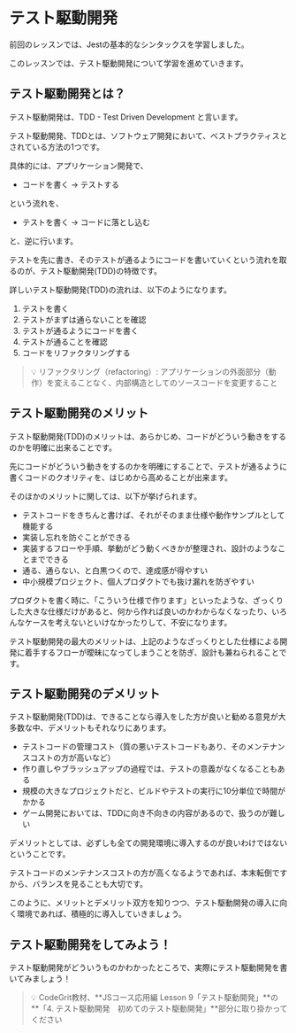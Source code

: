 # テスト駆動開発

前回のレッスンでは、Jestの基本的なシンタックスを学習しました。

このレッスンでは、テスト駆動開発について学習を進めていきます。

## テスト駆動開発とは？

テスト駆動開発は、TDD - Test Driven Development と言います。

テスト駆動開発、TDDとは、ソフトウェア開発において、ベストプラクティスとされている方法の1つです。

具体的には、アプリケーション開発で、

* コードを書く → テストする

という流れを、

* テストを書く → コードに落とし込む

と、逆に行います。

テストを先に書き、そのテストが通るようにコードを書いていくという流れを取るのが、テスト駆動開発(TDD)の特徴です。

詳しいテスト駆動開発(TDD)の流れは、以下のようになります。

1. テストを書く
2. テストがまずは通らないことを確認
3. テストが通るようにコードを書く
4. テストが通ることを確認
5. コードをリファクタリングする

> 💡 リファクタリング（refactoring）: アプリケーションの外面部分（動作）を変えることなく、内部構造としてのソースコードを変更すること

## テスト駆動開発のメリット

テスト駆動開発(TDD)のメリットは、あらかじめ、コードがどういう動きをするのかを明確に出来ることです。

先にコードがどういう動きをするのかを明確にすることで、テストが通るように書くコードのクオリティを、はじめから高めることが出来ます。

そのほかのメリットに関しては、以下が挙げられます。

* テストコードをきちんと書けば、それがそのまま仕様や動作サンプルとして機能する
* 実装し忘れを防ぐことができる
* 実装するフローや手順、挙動がどう動くべきかが整理され、設計のようなことまでできる
* 通る、通らない、と白黒つくので、達成感が得やすい
* 中小規模プロジェクト、個人プロダクトでも抜け漏れを防ぎやすい

プロダクトを書く時に、「こういう仕様で作ります」といったような、ざっくりした大きな仕様だけがあると、何から作れば良いのかわからなくなったり、いろんなケースを考えないといけなかったりして、不安になります。

テスト駆動開発の最大のメリットは、上記のようなざっくりとした仕様による開発に着手するフローが曖昧になってしまうことを防ぎ、設計も兼ねられることです。

## テスト駆動開発のデメリット

テスト駆動開発(TDD)は、できることなら導入をした方が良いと勧める意見が大多数な中、デメリットもそれなりにあります。

* テストコードの管理コスト（質の悪いテストコードもあり、そのメンテナンスコストの方が高いなど）
* 作り直しやブラッシュアップの過程では、テストの意義がなくなることもある
* 規模の大きなプロジェクトだと、ビルドやテストの実行に10分単位で時間がかかる
* ゲーム開発においては、TDDに向き不向きの内容があるので、扱うのが難しい

デメリットとしては、必ずしも全ての開発環境に導入するのが良いわけではないということです。

テストコードのメンテナンスコストの方が高くなるようであれば、本末転倒ですから、バランスを見ることも大切です。

このように、メリットとデメリット双方を知りつつ、テスト駆動開発の導入に向く環境であれば、積極的に導入していきましょう。

## テスト駆動開発をしてみよう！

テスト駆動開発がどういうものかわかったところで、実際にテスト駆動開発を書いてみましょう！

> 💡 CodeGrit教材、**JSコース応用編 Lesson 9「テスト駆動開発」**の **「4. テスト駆動開発　初めてのテスト駆動開発」**部分に取り掛かってください